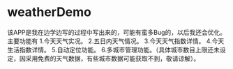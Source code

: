 # weatherDemo
该APP是我在边学边写的过程中写出来的，可能有蛮多Bug的，以后我还会优化。主要功能有
1.今天天气实况。
2.五日内天气情况。
3.今天天气指数详情。
4.今天生活指数详情。
5.自动定位功能。
6.多城市管理功能。（具体城市数目上限还未设定，因采用免费的天气数据，有些城市数据可能获取不到，敬请谅解）。
